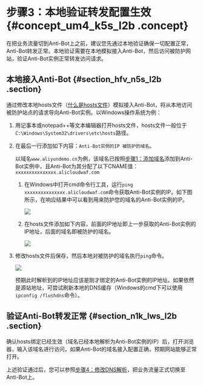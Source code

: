 # 步骤3：本地验证转发配置生效 {#concept_um4_k5s_l2b .concept}

在把业务流量切到Anti-Bot上之前，建议您先通过本地验证确保一切配置正常，Anti-Bot转发正常。本地验证需要在本地模拟接入Anti-Bot，然后访问被防护网站，验证Anti-Bot实例正常转发访问请求。

## 本地接入Anti-Bot {#section_hfv_n5s_l2b .section}

通过修改本地hosts文件（[什么是hosts文件](http://baike.baidu.com/link?url=xM2xPdn2qHt8n_kNP1aAGnCisAMq1y54ewyeGVH7x5lqmZG05Zw2Tr63IiWNs8VAOp-QCRwd9ZWx4wZSiB6QW_KU1GvUr7ojjuXXa3SXYGdfvQhZuB73nzM9zxe6keoSdbOe04Eh1hn2KCNC1lcIo4QyyT7efhbUwpKTe_oh2OW)）模拟接入Anti-Bot，将从本地访问被防护站点的请求导向Anti-Bot实例。以Windows操作系统为例：

1.  用记事本或notepad++等文本编辑器打开hosts文件，hosts文件一般位于`C:\Windows\System32\drivers\etc\hosts`路径。
2.  在最后一行添加如下内容：`Anti-Bot实例的IP 被防护的域名`。

    以域名`www.aliyundemo.cn`为例，该域名已按照[步骤1：添加域名](cn.zh-CN/快速入门/步骤1：添加域名.md#)添加到Anti-Bot实例中，且Anti-Bot为其分配了以下CNAME值：`xxxxxxxxxxxxxxx.alicloudwaf.com`

    1.  在Windows中打开cmd命令行工具，运行`ping xxxxxxxxxxxxxxx.alicloudwaf.com`命令获取Anti-Bot实例的IP。如下图所示，在响应结果中可以看到用来防护您的域名的Anti-Bot实例的IP。

        ![](http://static-aliyun-doc.oss-cn-hangzhou.aliyuncs.com/assets/img/15737/7140_zh-CN.png)

    2.  在hosts文件添加如下内容，前面的IP地址即上一步获取的Anti-Bot实例的IP地址，后面的域名即被防护的域名。

        ![](http://static-aliyun-doc.oss-cn-hangzhou.aliyuncs.com/assets/img/15737/7141_zh-CN.png)

3.  修改hosts文件后保存，然后本地对被防护的域名执行`ping`命令。

    ![](http://static-aliyun-doc.oss-cn-hangzhou.aliyuncs.com/assets/img/15737/7142_zh-CN.png)

    预期此时解析到的IP地址应该是刚才绑定的Anti-Bot实例的IP地址。如果依然是源站地址，可尝试刷新本地的DNS缓存（Windows的cmd下可以使用`ipconfig /flushdns`命令）。


## 验证Anti-Bot转发正常 {#section_n1k_lws_l2b .section}

确认hosts绑定已经生效（域名已经本地解析为Anti-Bot实例的IP）后，打开浏览器，输入该域名进行访问，如果Anti-Bot的域名接入配置正确，预期网站能够正常打开。

上述验证通过后，您可以参照[步骤4：修改DNS解析](cn.zh-CN/快速入门/步骤4：修改DNS解析.md#)，把业务流量正式切换至Anti-Bot上。


